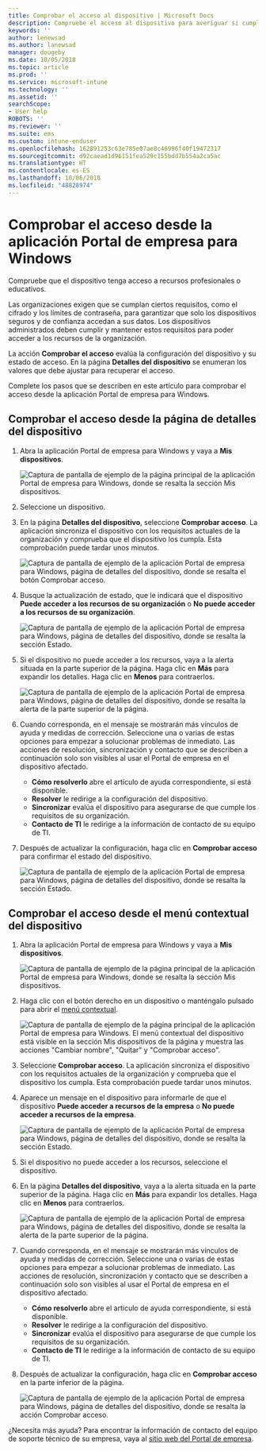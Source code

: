 ```yaml
---
title: Comprobar el acceso al dispositivo | Microsoft Docs
description: Compruebe el acceso al dispositivo para averiguar si cumple los requisitos y puede acceder a recursos profesionales o educativos.
keywords: ''
author: lenewsad
ms.author: lanewsad
manager: dougeby
ms.date: 10/05/2018
ms.topic: article
ms.prod: ''
ms.service: microsoft-intune
ms.technology: ''
ms.assetid: ''
searchScope:
- User help
ROBOTS: ''
ms.reviewer: ''
ms.suite: ems
ms.custom: intune-enduser
ms.openlocfilehash: 162891253c63e785e07ae8c46996f40f19472317
ms.sourcegitcommit: d92caead1d96151fea529c155bdd7b554a2ca5ac
ms.translationtype: HT
ms.contentlocale: es-ES
ms.lasthandoff: 10/06/2018
ms.locfileid: "48828974"
---
```

# <a name="check-access-from-company-portal-app-for-windows"></a>Comprobar el acceso desde la aplicación Portal de empresa para Windows

Compruebe que el dispositivo tenga acceso a recursos profesionales o educativos. 

Las organizaciones exigen que se cumplan ciertos requisitos, como el cifrado y los límites de contraseña, para garantizar que solo los dispositivos seguros y de confianza accedan a sus datos. Los dispositivos administrados deben cumplir y mantener estos requisitos para poder acceder a los recursos de la organización.

La acción **Comprobar el acceso** evalúa la configuración del dispositivo y su estado de acceso. En la página **Detalles del dispositivo** se enumeran los valores que debe ajustar para recuperar el acceso. 

Complete los pasos que se describen en este artículo para comprobar el acceso desde la aplicación Portal de empresa para Windows.  

## <a name="check-access-from-device-details-page"></a>Comprobar el acceso desde la página de detalles del dispositivo  
1. Abra la aplicación Portal de empresa para Windows y vaya a **Mis dispositivos**.  

    ![Captura de pantalla de ejemplo de la página principal de la aplicación Portal de empresa para Windows, donde se resalta la sección Mis dispositivos.](./media/1809_CheckAccess_Context_Select_Device.png)  
2. Seleccione un dispositivo.  
3. En la página **Detalles del dispositivo**, seleccione **Comprobar acceso**. La aplicación sincroniza el dispositivo con los requisitos actuales de la organización y comprueba que el dispositivo los cumpla. Esta comprobación puede tardar unos minutos.  

    ![Captura de pantalla de ejemplo de la aplicación Portal de empresa para Windows, página de detalles del dispositivo, donde se resalta el botón Comprobar acceso.](./media/1809_CheckAccess_Checking_Status.png) 

4. Busque la actualización de estado, que le indicará que el dispositivo **Puede acceder a los recursos de su organización** o **No puede acceder a los recursos de su organización**.  

   ![Captura de pantalla de ejemplo de la aplicación Portal de empresa para Windows, página de detalles del dispositivo, donde se resalta la sección Estado.](./media/1809_CheckAccess_Device_details_status1.png)  
   
5. Si el dispositivo no puede acceder a los recursos, vaya a la alerta situada en la parte superior de la página. Haga clic en **Más** para expandir los detalles. Haga clic en **Menos** para contraerlos.  

    ![Captura de pantalla de ejemplo de la aplicación Portal de empresa para Windows, página de detalles del dispositivo, donde se resalta la alerta de la parte superior de la página.](./media/1809_CheckAccess_Device_details_alert1.png)  

6. Cuando corresponda, en el mensaje se mostrarán más vínculos de ayuda y medidas de corrección. Seleccione una o varias de estas opciones para empezar a solucionar problemas de inmediato. Las acciones de resolución, sincronización y contacto que se describen a continuación solo son visibles al usar el Portal de empresa en el dispositivo afectado.  

     * **Cómo resolverlo** abre el artículo de ayuda correspondiente, si está disponible.  
     * **Resolver** le redirige a la configuración del dispositivo.  
     * **Sincronizar** evalúa el dispositivo para asegurarse de que cumple los requisitos de su organización.  
     * **Contacto de TI** le redirige a la información de contacto de su equipo de TI.   
 
6. Después de actualizar la configuración, haga clic en **Comprobar acceso** para confirmar el estado del dispositivo.  

    ![Captura de pantalla de ejemplo de la aplicación Portal de empresa para Windows, página de detalles del dispositivo, donde se resalta la sección Estado.](./media/1809_CheckAccess_Device_details_status1.png)  

## <a name="check-access-from-device-context-menu"></a>Comprobar el acceso desde el menú contextual del dispositivo  
1. Abra la aplicación Portal de empresa para Windows y vaya a **Mis dispositivos**.  

    ![Captura de pantalla de ejemplo de la página principal de la aplicación Portal de empresa para Windows, donde se resalta la sección Mis dispositivos.](./media/1809_CheckAccess_Context_Select_Device.png)  

2. Haga clic con el botón derecho en un dispositivo o manténgalo pulsado para abrir el [menú contextual](https://docs.microsoft.com//windows/uwp/design/controls-and-patterns/menus).  

    ![Captura de pantalla de ejemplo de la página principal de la aplicación Portal de empresa para Windows. El menú contextual del dispositivo está visible en la sección **Mis dispositivos** de la página y muestra las acciones "Cambiar nombre", "Quitar" y "Comprobar acceso".](./media/1809_DeviceContextMenu_Windows_CP.png)  
3. Seleccione **Comprobar acceso**. La aplicación sincroniza el dispositivo con los requisitos actuales de la organización y comprueba que el dispositivo los cumpla. Esta comprobación puede tardar unos minutos.  
 
4. Aparece un mensaje en el dispositivo para informarle de que el dispositivo **Puede acceder a recursos de la empresa** o **No puede acceder a recursos de la empresa**. 

    ![Captura de pantalla de ejemplo de la aplicación Portal de empresa para Windows, página de detalles del dispositivo, donde se resalta la sección Estado.](./media/1809_CheckAccess_Context_Menu_Alert2.png) 

5. Si el dispositivo no puede acceder a los recursos, seleccione el dispositivo.  
6. En la página **Detalles del dispositivo**, vaya a la alerta situada en la parte superior de la página. Haga clic en **Más** para expandir los detalles. Haga clic en **Menos** para contraerlos.  

    ![Captura de pantalla de ejemplo de la aplicación Portal de empresa para Windows, página de detalles del dispositivo, donde se resalta la alerta de la parte superior de la página.](./media/1809_CheckAccess_Device_details_alert1.png)  

6. Cuando corresponda, en el mensaje se mostrarán más vínculos de ayuda y medidas de corrección. Seleccione una o varias de estas opciones para empezar a solucionar problemas de inmediato. Las acciones de resolución, sincronización y contacto que se describen a continuación solo son visibles al usar el Portal de empresa en el dispositivo afectado.  

     * **Cómo resolverlo** abre el artículo de ayuda correspondiente, si está disponible.  
     * **Resolver** le redirige a la configuración del dispositivo.  
     * **Sincronizar** evalúa el dispositivo para asegurarse de que cumple los requisitos de su organización.  
     * **Contacto de TI** le redirige a la información de contacto de su equipo de TI.    

7. Después de actualizar la configuración, haga clic en **Comprobar acceso** en la parte inferior de la página.  

    ![Captura de pantalla de ejemplo de la aplicación Portal de empresa para Windows, página de detalles del dispositivo, donde se resalta la acción Comprobar acceso.](./media/1809_CheckAccess_Device_details_button.png) 


¿Necesita más ayuda? Para encontrar la información de contacto del equipo de soporte técnico de su empresa, vaya al [sitio web del Portal de empresa](https://go.microsoft.com/fwlink/?linkid=2010980).
